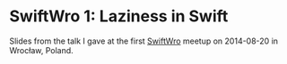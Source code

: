 # SwiftWro 1: Laziness in Swift

Slides from the talk I gave at the first [SwiftWro][] meetup on
2014-08-20 in Wrocław, Poland.

 [SwiftWro]: http://www.swiftwro.com/
